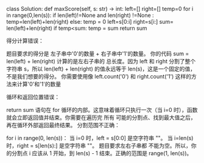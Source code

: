 class Solution:
    def maxScore(self, s: str) -> int:
        left=[]
        right=[]
        temp=0
        for i in range(0,len(s)):
            if len(left)!=None and len(right) !=None :
                temp=len(left)+len(right) 
            else:
                temp = 0
            left=s[0:i]
            right=s[i:]
            sum= len(left)+len(right)
            if temp<sum:
                temp = sum
            return sum

得分计算错误：

题目要求的得分是 左子串中'0'的数量 + 右子串中'1'的数量。
你的代码 sum = len(left) + len(right) 计算的是左右子串的 总长度。因为 left 和 right 分割了整个字符串 s，所以 len(left) + len(right) 的值永远等于 len(s)，这是一个固定的值，不是我们想要的得分。
你需要使用像 left.count('0') 和 right.count('1') 这样的方法来计算'0'和'1'的数量

循环和返回位置错误：

return sum 语句在 for 循环的内部。这意味着循环只执行一次（当 i=0 时），函数就会立即返回值并结束。你需要在遍历完 所有 可能的分割点、找到最大值之后，再在循环外部返回最终结果。
分割范围不正确：

for i in range(0, len(s))：
当 i=0 时，left = s[0:0] 是空字符串 ""。
当 i=len(s) 时，right = s[len(s):] 是空字符串 ""。
题目要求左右子串都 不能为空。所以，你的分割点 i 应该从 1 开始，到 len(s) - 1 结束。正确的范围是 range(1, len(s))。